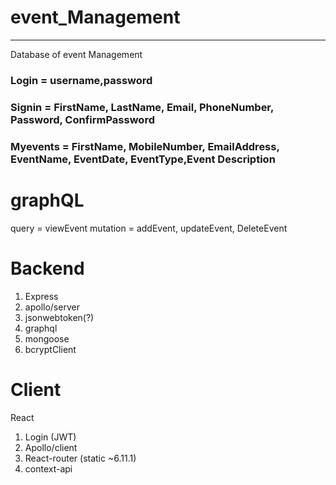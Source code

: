 # event_Management
______________________________________________________________________
Database of event Management
### Login = username,password
### Signin = FirstName, LastName, Email, PhoneNumber, Password, ConfirmPassword

### Myevents = FirstName, MobileNumber, EmailAddress, EventName, EventDate, EventType,Event Description

# graphQL
query = viewEvent
mutation  = addEvent, updateEvent, DeleteEvent

# Backend
1. Express
2. apollo/server
3. jsonwebtoken(?)
4. graphql
5. mongoose
6. bcryptClient

# Client 
React

1. Login (JWT)
2. Apollo/client
3. React-router (static ~6.11.1)
4. context-api